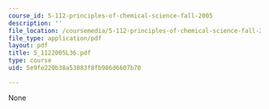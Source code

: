 ```yaml
---
course_id: 5-112-principles-of-chemical-science-fall-2005
description: ''
file_location: /coursemedia/5-112-principles-of-chemical-science-fall-2005/5e9fe220b38a53083f8fb986d6607b70_5_1122005L36.pdf
file_type: application/pdf
layout: pdf
title: 5_1122005L36.pdf
type: course
uid: 5e9fe220b38a53083f8fb986d6607b70

---
```

None